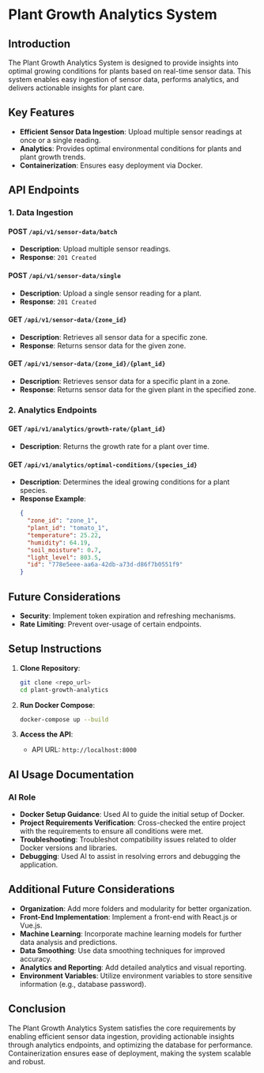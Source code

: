 # Plant Growth Analytics System

## Introduction

The Plant Growth Analytics System is designed to provide insights into optimal growing conditions for plants based on real-time sensor data. This system enables easy ingestion of sensor data, performs analytics, and delivers actionable insights for plant care.

## Key Features

- **Efficient Sensor Data Ingestion**: Upload multiple sensor readings at once or a single reading.
- **Analytics**: Provides optimal environmental conditions for plants and plant growth trends.
- **Containerization**: Ensures easy deployment via Docker.

## API Endpoints

### 1. Data Ingestion

#### **POST** `/api/v1/sensor-data/batch`
- **Description**: Upload multiple sensor readings.
- **Response**: `201 Created`

#### **POST** `/api/v1/sensor-data/single`
- **Description**: Upload a single sensor reading for a plant.
- **Response**: `201 Created`

#### **GET** `/api/v1/sensor-data/{zone_id}`
- **Description**: Retrieves all sensor data for a specific zone.
- **Response**: Returns sensor data for the given zone.

#### **GET** `/api/v1/sensor-data/{zone_id}/{plant_id}`
- **Description**: Retrieves sensor data for a specific plant in a zone.
- **Response**: Returns sensor data for the given plant in the specified zone.

### 2. Analytics Endpoints

#### **GET** `/api/v1/analytics/growth-rate/{plant_id}`
- **Description**: Returns the growth rate for a plant over time.

#### **GET** `/api/v1/analytics/optimal-conditions/{species_id}`
- **Description**: Determines the ideal growing conditions for a plant species.
- **Response Example**:
    ```json
    {
      "zone_id": "zone_1",
      "plant_id": "tomato_1",
      "temperature": 25.22,
      "humidity": 64.19,
      "soil_moisture": 0.7,
      "light_level": 803.5,
      "id": "778e5eee-aa6a-42db-a73d-d86f7b0551f9"
    }
    ```

## Future Considerations

- **Security**: Implement token expiration and refreshing mechanisms.
- **Rate Limiting**: Prevent over-usage of certain endpoints.

## Setup Instructions

1. **Clone Repository**:
    ```bash
    git clone <repo_url>
    cd plant-growth-analytics
    ```

2. **Run Docker Compose**:
    ```bash
    docker-compose up --build
    ```

3. **Access the API**:
    - API URL: `http://localhost:8000`

## AI Usage Documentation

### AI Role

- **Docker Setup Guidance**: Used AI to guide the initial setup of Docker.
- **Project Requirements Verification**: Cross-checked the entire project with the requirements to ensure all conditions were met.
- **Troubleshooting**: Troubleshot compatibility issues related to older Docker versions and libraries.
- **Debugging**: Used AI to assist in resolving errors and debugging the application.

## Additional Future Considerations

- **Organization**: Add more folders and modularity for better organization.
- **Front-End Implementation**: Implement a front-end with React.js or Vue.js.
- **Machine Learning**: Incorporate machine learning models for further data analysis and predictions.
- **Data Smoothing**: Use data smoothing techniques for improved accuracy.
- **Analytics and Reporting**: Add detailed analytics and visual reporting.
- **Environment Variables**: Utilize environment variables to store sensitive information (e.g., database password).

## Conclusion

The Plant Growth Analytics System satisfies the core requirements by enabling efficient sensor data ingestion, providing actionable insights through analytics endpoints, and optimizing the database for performance. Containerization ensures ease of deployment, making the system scalable and robust.
